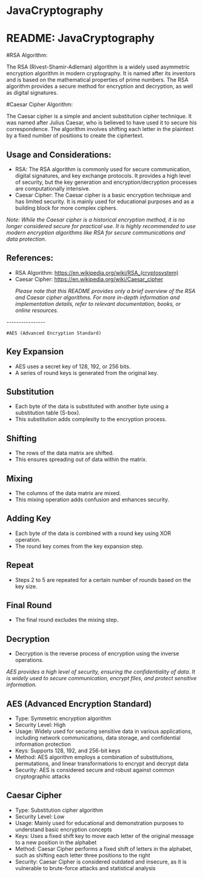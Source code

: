 # JavaCryptography




  <h1>README: JavaCryptography </h1>
  
 #RSA Algorithm:
  <p>
    The RSA (Rivest-Shamir-Adleman) algorithm is a widely used asymmetric encryption algorithm in modern cryptography. It is named after its inventors and is based on the mathematical properties of prime numbers. The RSA algorithm provides a secure method for encryption and decryption, as well as digital signatures.
  </p>

  #Caesar Cipher Algorithm:
  <p>
    The Caesar cipher is a simple and ancient substitution cipher technique. It was named after Julius Caesar, who is believed to have used it to secure his correspondence. The algorithm involves shifting each letter in the plaintext by a fixed number of positions to create the ciphertext.
  </p>

  <h2>Usage and Considerations:</h2>
  <ul>
    <li>RSA: The RSA algorithm is commonly used for secure communication, digital signatures, and key exchange protocols. It provides a high level of security, but the key generation and encryption/decryption processes are computationally intensive.</li>
    <li>Caesar Cipher: The Caesar cipher is a basic encryption technique and has limited security. It is mainly used for educational purposes and as a building block for more complex ciphers.</li>
  </ul>

  <p><em>Note: While the Caesar cipher is a historical encryption method, it is no longer considered secure for practical use. It is highly recommended to use modern encryption algorithms like RSA for secure communications and data protection.</em></p>

  <h2>References:</h2>
  <ul>
    <li>RSA Algorithm: <a href="https://en.wikipedia.org/wiki/RSA_(cryptosystem)">https://en.wikipedia.org/wiki/RSA_(cryptosystem)</a></li>
    <li>Caesar Cipher: <a href="https://en.wikipedia.org/wiki/Caesar_cipher">https://en.wikipedia.org/wiki/Caesar_cipher</a></li>

  
  <p><em>Please note that this README provides only a brief overview of the RSA and Caesar cipher algorithms. For more in-depth information and implementation details, refer to relevant documentation, books, or online resources.</em></p>  </ul>
  ----------------
  
    #AES (Advanced Encryption Standard)
  
  <h2>Key Expansion</h2>
  <ul>
    <li>AES uses a secret key of 128, 192, or 256 bits.</li>
    <li>A series of round keys is generated from the original key.</li>
  </ul>

  <h2>Substitution</h2>
  <ul>
    <li>Each byte of the data is substituted with another byte using a substitution table (S-box).</li>
    <li>This substitution adds complexity to the encryption process.</li>
  </ul>

  <h2>Shifting</h2>
  <ul>
    <li>The rows of the data matrix are shifted.</li>
    <li>This ensures spreading out of data within the matrix.</li>
  </ul>

  <h2>Mixing</h2>
  <ul>
    <li>The columns of the data matrix are mixed.</li>
    <li>This mixing operation adds confusion and enhances security.</li>
  </ul>

  <h2>Adding Key</h2>
  <ul>
    <li>Each byte of the data is combined with a round key using XOR operation.</li>
    <li>The round key comes from the key expansion step.</li>
  </ul>

  <h2>Repeat</h2>
  <ul>
    <li>Steps 2 to 5 are repeated for a certain number of rounds based on the key size.</li>
  </ul>

  <h2>Final Round</h2>
  <ul>
    <li>The final round excludes the mixing step.</li>
  </ul>

  <h2>Decryption</h2>
  <ul>
    <li>Decryption is the reverse process of encryption using the inverse operations.</li>
  </ul>

  <p><em>AES provides a high level of security, ensuring the confidentiality of data. It is widely used to secure communication, encrypt files, and protect sensitive information.</em></p>
  
  <h2>AES (Advanced Encryption Standard)</h2>
  <ul>
    <li>Type: Symmetric encryption algorithm</li>
    <li>Security Level: High</li>
    <li>Usage: Widely used for securing sensitive data in various applications, including network communications, data storage, and confidential information protection</li>
    <li>Keys: Supports 128, 192, and 256-bit keys</li>
    <li>Method: AES algorithm employs a combination of substitutions, permutations, and linear transformations to encrypt and decrypt data</li>
    <li>Security: AES is considered secure and robust against common cryptographic attacks</li>
  </ul>

  <h2>Caesar Cipher</h2>
  <ul>
    <li>Type: Substitution cipher algorithm</li>
    <li>Security Level: Low</li>
    <li>Usage: Mainly used for educational and demonstration purposes to understand basic encryption concepts</li>
    <li>Keys: Uses a fixed shift key to move each letter of the original message to a new position in the alphabet</li>
    <li>Method: Caesar Cipher performs a fixed shift of letters in the alphabet, such as shifting each letter three positions to the right</li>
    <li>Security: Caesar Cipher is considered outdated and insecure, as it is vulnerable to brute-force attacks and statistical analysis</li>
  </ul>



